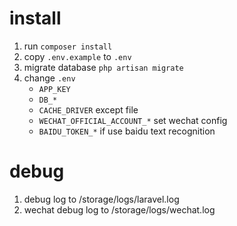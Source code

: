 # install
1. run `composer install`
2. copy `.env.example` to `.env`
3. migrate database `php artisan migrate`
4. change `.env`
    - `APP_KEY`
    - `DB_*`
    - `CACHE_DRIVER` except file
    - `WECHAT_OFFICIAL_ACCOUNT_*` set wechat config
    - `BAIDU_TOKEN_*` if use baidu text recognition


# debug
1. debug log to /storage/logs/laravel.log
2. wechat debug log to /storage/logs/wechat.log